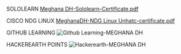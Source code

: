    SOLOLEARN            [Meghana DH-Sololearn-Certificate.pdf](https://github.com/dhmeghana/M1_MovieTicketBooking/files/8031469/Meghana.DH-Sololearn-Certificate.pdf)
   
CISCO NDG LINUX         [MeghanaDH-NDG Linux Unhatc-certificate.pdf](https://github.com/dhmeghana/M1_MovieTicketBooking/files/8031479/MeghanaDH-NDG.Linux.Unhatc-certificate.pdf)

GITHUB LEARNING         ![Github Learning-MEGHANA DH](https://user-images.githubusercontent.com/46954351/153172074-ccc5a888-ea8f-4034-a2e8-913b4b957c4c.PNG)

HACKEREARTH POINTS      ![Hackerearth-MEGHANA DH](https://user-images.githubusercontent.com/46954351/153172148-f5abb9c4-82d0-4ffc-8b37-78bfd5302eea.PNG)
